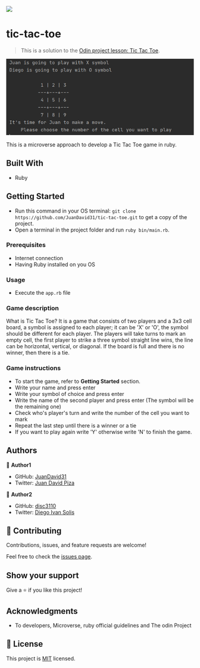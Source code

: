 ![](https://img.shields.io/badge/Microverse-blueviolet)

# tic-tac-toe

> This is a solution to the [Odin project lesson: Tic Tac Toe](https://www.theodinproject.com/courses/ruby-programming/lessons/tic-tac-toe). 

![screenshot](screenshot.png)

This is a microverse approach to develop a Tic Tac Toe game in ruby.

## Built With

- Ruby


## Getting Started 

- Run this command in your OS terminal: `git clone https://github.com/JuanDavid31/tic-tac-toe.git` to get a copy of the project.
- Open a terminal in the project folder and run `ruby bin/main.rb`.


### Prerequisites

* Internet connection
* Having Ruby installed on you OS


### Usage

* Execute the `app.rb` file

### Game description

What is Tic Tac Toe? It is a game that consists of two players and a 3x3 cell board, a symbol is assigned 
to each player; it can be 'X' or 'O', the symbol should be different for each player. The players will take
turns to mark an empty cell, the first player to strike a three symbol straight line wins, 
the line can be horizontal, vertical, or diagonal. If the board is full and there is no winner, then there is
a tie.

### Game instructions

- To start the game, refer to **Getting Started** section.
- Write your name and press enter
- Write your symbol of choice and press enter
- Write the name of the second player and press enter (The symbol will be the remaining one)
- Check who's player's turn and write the number of the cell you want to mark
- Repeat the last step until there is a winner or a tie
- If you want to play again write 'Y' otherwise write 'N' to finish the game. 

## Authors

👤 **Author1**

- GitHub: [JuanDavid31](https://github.com/JuanDavid31)
- Twitter: [Juan David Piza](https://twitter.com/jdpw31)

👤 **Author2**

- GitHub: [disc3110](https://github.com/disc3110)
- Twitter: [Diego Ivan Solis](https://twitter.com/disc3110)

## 🤝 Contributing

Contributions, issues, and feature requests are welcome!

Feel free to check the [issues page](https://github.com/JuanDavid31/tic-tac-toe/issues).

## Show your support

Give a ⭐️ if you like this project!

## Acknowledgments

- To developers, Microverse, ruby official guidelines and The odin Project

## 📝 License

This project is [MIT](https://es.wikipedia.org/wiki/Licencia_MIT) licensed.
